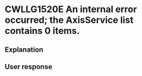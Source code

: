 # CWLLG1520E An internal error occurred; the AxisService list contains 0 items.

## Explanation

## User response